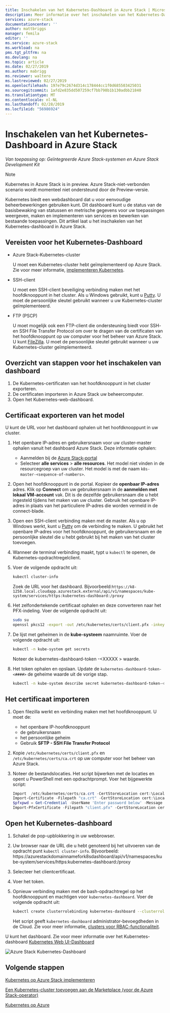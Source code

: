 ```yaml
---
title: Inschakelen van het Kubernetes-Dashboard in Azure Stack | Microsoft Docs
description: Meer informatie over het inschakelen van het Kubernetes-Dashboard in Azure Stack
services: azure-stack
documentationcenter: ''
author: mattbriggs
manager: femila
editor: ''
ms.service: azure-stack
ms.workload: na
pms.tgt_pltfrm: na
ms.devlang: na
ms.topic: article
ms.date: 02/27/2019
ms.author: mabrigg
ms.reviewer: waltero
ms.lastreviewed: 02/27/2019
ms.openlocfilehash: 197e79c2674d314c178444cc1f0d685503425031
ms.sourcegitcommit: 1afd2e835dd507259cf7bb798b1b130adbb21840
ms.translationtype: MT
ms.contentlocale: nl-NL
ms.lasthandoff: 02/28/2019
ms.locfileid: "56986924"
---
```

# <a name="enable-the-kubernetes-dashboard-in-azure-stack"></a>Inschakelen van het Kubernetes-Dashboard in Azure Stack 

*Van toepassing op: Geïntegreerde Azure Stack-systemen en Azure Stack Development Kit* 
> [!Note]   
> Kubernetes in Azure Stack is in preview. Azure Stack-niet-verbonden scenario wordt momenteel niet ondersteund door de Preview-versie. 

Kubernetes biedt een webdashboard dat u voor eenvoudige beheerbewerkingen gebruiken kunt. Dit dashboard kunt u de status van de basisbewaking van statussen en metrische gegevens voor uw toepassingen weergeven, maken en implementeren van services en bewerken van bestaande toepassingen. Dit artikel laat u het inschakelen van het Kubernetes-dashboard in Azure Stack.

## <a name="prerequisites-for-kubernetes-dashboard"></a>Vereisten voor het Kubernetes-Dashboard

* Azure Stack-Kubernetes-cluster

    U moet een Kubernetes-cluster hebt geïmplementeerd op Azure Stack. Zie voor meer informatie, [implementeren Kubernetes](azure-stack-solution-template-kubernetes-deploy.md).

* SSH-client

    U moet een SSH-client beveiliging verbinding maken met het hoofdknooppunt in het cluster. Als u Windows gebruikt, kunt u [Putty](https://docs.microsoft.com/azure/marketplace/cloud-partner-portal/virtual-machine/cpp-connect-vm). U moet de persoonlijke sleutel gebruikt wanneer u uw Kubernetes-cluster geïmplementeerd.

* FTP (PSCP)

    U moet mogelijk ook een FTP-client die ondersteuning biedt voor SSH- en SSH File Transfer Protocol om over te dragen van de certificaten van het hoofdknooppunt op uw computer voor het beheer van Azure Stack. U kunt [FileZilla](https://filezilla-project.org/download.php?type=client). U moet de persoonlijke sleutel gebruikt wanneer u uw Kubernetes-cluster geïmplementeerd.

## <a name="overview-of-steps-to-enable-dashboard"></a>Overzicht van stappen voor het inschakelen van dashboard

1.  De Kubernetes-certificaten van het hoofdknooppunt in het cluster exporteren. 
2.  De certificaten importeren in Azure Stack uw beheercomputer.
2.  Open het Kubernetes-web-dashboard. 

## <a name="export-certificate-from-the-master"></a>Certificaat exporteren van het model 

U kunt de URL voor het dashboard ophalen uit het hoofdknooppunt in uw cluster.

1. Het openbare IP-adres en gebruikersnaam voor uw cluster-master ophalen vanuit het dashboard Azure Stack. Deze informatie ophalen:

    - Aanmelden bij de [Azure Stack-portal](https://portal.local.azurestack.external/)
    - Selecteer **alle services** > **alle resources**. Het model niet vinden in de resourcegroep van uw cluster. Het model is met de naam `k8s-master-<sequence-of-numbers>`. 

2. Open het hoofdknooppunt in de portal. Kopieer de **openbaar IP-adres** adres. Klik op **Connect** om uw gebruikersnaam in de **aanmelden met lokaal VM-account** vak. Dit is de dezelfde gebruikersnaam die u hebt ingesteld tijdens het maken van uw cluster. Gebruik het openbare IP-adres in plaats van het particuliere IP-adres die worden vermeld in de connect-blade.

3.  Open een SSH-client verbinding maken met de master. Als u op Windows werkt, kunt u [Putty](https://docs.microsoft.com/azure/marketplace/cloud-partner-portal/virtual-machine/cpp-connect-vm) om de verbinding te maken. U gebruikt het openbare IP-adres voor het hoofdknooppunt, de gebruikersnaam en de persoonlijke sleutel die u hebt gebruikt bij het maken van het cluster toevoegen.

4.  Wanneer de terminal verbinding maakt, typt u `kubectl` te openen, de Kubernetes-opdrachtregelclient.

5. Voer de volgende opdracht uit:

    ```Bash   
    kubectl cluster-info 
    ``` 
    Zoek de URL voor het dashboard. Bijvoorbeeld:`https://k8-1258.local.cloudapp.azurestack.external/api/v1/namespaces/kube-system/services/https:kubernetes-dashboard:/proxy`

6.  Het zelfondertekende certificaat ophalen en deze converteren naar het PFX-indeling. Voer de volgende opdracht uit:

    ```Bash  
    sudo su 
    openssl pkcs12 -export -out /etc/kubernetes/certs/client.pfx -inkey /etc/kubernetes/certs/client.key  -in /etc/kubernetes/certs/client.crt -certfile /etc/kubernetes/certs/ca.crt 
    ```

7.  De lijst met geheimen in de **kube-systeem** naamruimte. Voer de volgende opdracht uit:

    ```Bash  
    kubectl -n kube-system get secrets
    ```

    Noteer de kubernetes-dashboard-token -\<XXXXX > waarde. 

8.  Het token ophalen en opslaan. Update de `kubernetes-dashboard-token-<####>` de geheime waarde uit de vorige stap.

    ```Bash  
    kubectl -n kube-system describe secret kubernetes-dashboard-token-<####>| awk '$1=="token:"{print $2}' 
    ```

## <a name="import-the-certificate"></a>Het certificaat importeren

1. Open filezilla werkt en verbinding maken met het hoofdknooppunt. U moet de:

    - het openbare IP-hoofdknooppunt
    - de gebruikersnaam
    - het persoonlijke geheim
    - Gebruik **SFTP - SSH File Transfer Protocol**

2. Kopie `/etc/kubernetes/certs/client.pfx` en `/etc/kubernetes/certs/ca.crt` op uw computer voor het beheer van Azure Stack.

3. Noteer de bestandslocaties. Het script bijwerken met de locaties en opent u PowerShell met een opdrachtprompt. Voer het bijgewerkte script:  

    ```PowerShell   
    Import  /etc/kubernetes/certs/ca.crt -CertStoreLocation cert:\LocalMachine\Root 
    Import-Certificate -Filepath "ca.crt" -CertStoreLocation cert:\LocalMachine\Root 
    $pfxpwd = Get-Credential -UserName 'Enter password below' -Message 'Enter password below' 
    Import-PfxCertificate -Filepath "client.pfx" -CertStoreLocation cert:\CurrentUser\My -Password $pfxpwd.Password 
    ``` 

## <a name="open-the-kubernetes-dashboard"></a>Open het Kubernetes-dashboard 

1.  Schakel de pop-upblokkering in uw webbrowser.

2.  Uw browser naar de URL die u hebt genoteerd bij het uitvoeren van de opdracht punt `kubectl cluster-info`. Bijvoorbeeld: https://azurestackdomainnamefork8sdashboard/api/v1/namespaces/kube-system/services/https:kubernetes-dashboard:/proxy 
3.  Selecteer het clientcertificaat.
4.  Voer het token. 
5. Opnieuw verbinding maken met de bash-opdrachtregel op het hoofdknooppunt en machtigen voor `kubernetes-dashboard`. Voer de volgende opdracht uit:
    ```Bash   
    kubectl create clusterrolebinding kubernetes-dashboard --clusterrole=cluster-admin --serviceaccount=kube-system:kubernetes-dashboard 
    ``` 
    Het script geeft `kubernetes-dashboard` administrator-bevoegdheden in de Cloud. Zie voor meer informatie, [clusters voor RBAC-functionaliteit](https://docs.microsoft.com/azure/aks/kubernetes-dashboard).

U kunt het dashboard. Zie voor meer informatie over het Kubernetes-dashboard [Kubernetes Web UI-Dashboard](https://kubernetes.io/docs/tasks/access-application-cluster/web-ui-dashboard/) 

![Azure Stack Kubernetes-Dashboard](media/azure-stack-solution-template-kubernetes-dashboard/azure-stack-kub-dashboard.png)

## <a name="next-steps"></a>Volgende stappen 

[Kubernetes op Azure Stack implementeren](azure-stack-solution-template-kubernetes-deploy.md)  

[Een Kubernetes-cluster toevoegen aan de Marketplace (voor de Azure Stack-operator)](../azure-stack-solution-template-kubernetes-cluster-add.md)  

[Kubernetes op Azure](https://docs.microsoft.com/azure/container-service/kubernetes/container-service-kubernetes-walkthrough)  

